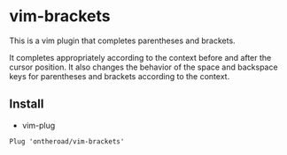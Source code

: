 # vim-brackets

This is a vim plugin that completes parentheses and brackets.

It completes appropriately according to the context before and after the cursor position. It also changes the behavior of the space and backspace keys for parentheses and brackets according to the context.



## Install

- vim-plug

```vim
Plug 'ontheroad/vim-brackets'
```
